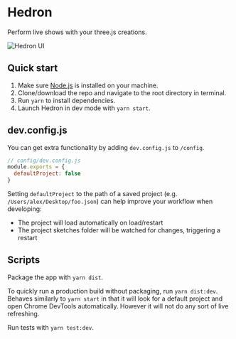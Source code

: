 # Hedron

Perform live shows with your three.js creations.

![Hedron UI](http://nudibranchrecords.github.io/hedron/ui.gif)

## Quick start

1. Make sure [Node.js](https://nodejs.org/en/) is installed on your machine.
2. Clone/download the repo and navigate to the root directory in terminal.
3. Run `yarn` to install dependencies.
4. Launch Hedron in dev mode with `yarn start`.

## dev.config.js

You can get extra functionality by adding `dev.config.js` to `/config`.

```javascript
// config/dev.config.js
module.exports = {
  defaultProject: false
}
```

Setting `defaultProject` to the path of a saved project (e.g. `/Users/alex/Desktop/foo.json`) can help improve your workflow when developing:
* The project will load automatically on load/restart
* The project sketches folder will be watched for changes, triggering a restart

## Scripts

Package the app with `yarn dist`.

To quickly run a production build without packaging, run `yarn dist:dev`. Behaves similarly to `yarn start` in that it will look for a default project and open Chrome DevTools automatically. However it will not do any sort of live refreshing.

Run tests with `yarn test:dev`.
